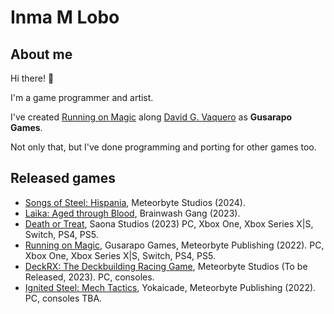 <!--
**InmaStar/InmaStar** is a ✨ _special_ ✨ repository because its `README.md` (this file) appears on your GitHub profile.

Here are some ideas to get you started:

- 🔭 I’m currently working on ...
- 🌱 I’m currently learning ...
- 👯 I’m looking to collaborate on ...
- 🤔 I’m looking for help with ...
- 💬 Ask me about ...
- 📫 How to reach me: ...
- 😄 Pronouns: ...
- ⚡ Fun fact: ...
-->

# Inma M Lobo

## About me
Hi there! 👋​

I'm a game programmer and artist.

I've created [Running on Magic](https://youtu.be/Pe0p06DeFvc) along [David G. Vaquero](https://www.behance.net/davidgvaquero) as **Gusarapo Games**.

Not only that, but I've done programming and porting for other games too.

## Released games
- [Songs of Steel: Hispania](https://store.steampowered.com/app/2603300/Songs_of_Steel_Hispania/), Meteorbyte Studios (2024).
- [Laika: Aged through Blood](https://store.steampowered.com/app/1796220/Laika_Aged_Through_Blood/), Brainwash Gang (2023).
- [Death or Treat](https://store.steampowered.com/app/2096620/Death_or_Treat/), Saona Studios (2023) PC, Xbox One, Xbox Series X|S, Switch, PS4, PS5.
- [Running on Magic](https://store.steampowered.com/app/1961260/Running_on_Magic/), Gusarapo Games, Meteorbyte Publishing (2022). PC, Xbox One, Xbox Series X|S, Switch, PS4, PS5.
- [DeckRX: The Deckbuilding Racing Game](https://store.steampowered.com/app/1529180/Deck_RX_The_Deckbuilding_Racing_Game/), Meteorbyte Studios (To be Released, 2023). PC, consoles.
- [Ignited Steel: Mech Tactics](https://store.steampowered.com/app/1550740/Ignited_Steel_Mech_Tactics/), Yokaicade, Meteorbyte Publishing (2022). PC, consoles TBA.
